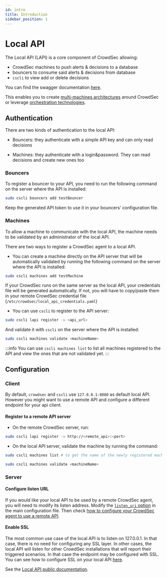```yaml
---
id: intro
title: Introduction
sidebar_position: 1
---
```


# Local API

The Local API (LAPI) is a core component of CrowdSec allowing:

 - CrowdSec machines to push alerts & decisions to a database
 - bouncers to consume said alerts & decisions from database
 - `cscli` to view add or delete decisions

You can find the swagger documentation [here](https://crowdsecurity.github.io/api_doc/index.html?urls.primaryName=LAPI).

This enables you to create [multi-machines architectures](https://crowdsec.net/multi-server-setup/) around CrowdSec or leverage [orchestration technologies](https://crowdsec.net/secure-docker-compose-stacks-with-crowdsec/).

## Authentication

There are two kinds of authentication to the local API:

 - Bouncers: they authenticate with a simple API key and can only read decisions

 - Machines: they authenticate with a login&password. They can read decisions and create new ones too


### Bouncers

To register a bouncer to your API, you need to run the following command on the server where the API is installed:

```bash
sudo cscli bouncers add testBouncer
```

Keep the generated API token to use it in your bouncers' configuration file.

### Machines

To allow a machine to communicate with the local API, the machine needs to be validated by an administrator of the local API.

There are two ways to register a CrowdSec agent to a local API.

* You can create a machine directly on the API server that will be automatically validated by running the following command on the server where the API is installed:

```bash
sudo cscli machines add testMachine
```

If your CrowdSec runs on the same server as the local API, your credentials file will be generated automatically. If not, you will have to copy/paste them in your remote CrowdSec credential file (`/etc/crowdsec/local_api_credentials.yaml`)

* You can use `cscli` to register to the API server:

```bash
sudo cscli lapi register -u <api_url>
```

And validate it with `cscli` on the server where the API is installed:

```bash
sudo cscli machines validate <machineName>
```

:::info
You can use `cscli machines list` to list all machines registered to the API and view the ones that are not validated yet.
:::

## Configuration

### Client

By default, `crowdsec` and `cscli` use `127.0.0.1:8080` as default local API. However you might want to use a remote API and configure a different endpoint for your api client.

#### Register to a remote API server

* On the remote CrowdSec server, run:

```bash
sudo cscli lapi register -u http://<remote_api>:<port>
```

* On the local API server, validate the machine by running the command:


```bash
sudo cscli machines list # to get the name of the newly registered machine
```

```bash
sudo cscli machines validate <machineName>
```


### Server

#### Configure listen URL

If you would like your local API to be used by a remote CrowdSec agent, you will need to modify its listen address.
Modify the [`listen_uri` option](/configuration/crowdsec_configuration.md#listen_uri) in the main configuration file.
Then check [how to configure your CrowdSec agent to use a remote API](/user_guides/machines_management.mdx).


#### Enable SSL

The most common use case of the local API is to listen on 127.0.0.1. In that case, there is no need for
configuring any SSL layer. In other cases, the local API will listen for other CrowdSec installations that
will report their triggered scenarios. In that case the endpoint may be configured with SSL.
You can see how to configure SSL on your local API [here](/configuration/crowdsec_configuration.md#tls).


See the [Local API public documentation](https://crowdsecurity.github.io/api_doc/index.html?urls.primaryName=LAPI).


